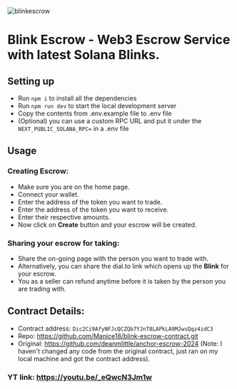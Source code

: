 ![blinkescrow](https://github.com/user-attachments/assets/393940ac-08d7-4e92-bf14-4900824ac4f9)

# Blink Escrow - Web3 Escrow Service with latest Solana Blinks.

## Setting up

- Run `npm i` to install all the dependencies
- Run `npm run dev` to start the local development server
- Copy the contents from .env.example file to .env file
- (Optional) you can use a custom RPC URL and put it under the `NEXT_PUBLIC_SOLANA_RPC=` in a .env file

## Usage

### Creating Escrow:

- Make sure you are on the home page.
- Connect your wallet.
- Enter the address of the token you want to trade.
- Enter the address of the token you want to receive.
- Enter their respective amounts.
- Now click on **Create** button and your escrow will be created.

### Sharing your escrow for taking:

- Share the on-going page with the person you want to trade with.
- Alternatively, you can share the dial.to link which opens up the **Blink** for your escrow.
- You as a seller can refund anytime before it is taken by the person you are trading with.

## Contract Details:

- Contract address: `Dic2Ci9AfyNFJcQCZQb7YJnT8LAPkLA9MJwsQqz4idC3`
- Repo: https://github.com/Manice18/blink-escrow-contract.git
- Original: https://github.com/deanmlittle/anchor-escrow-2024
  (Note: I haven't changed any code from the original contract, just ran on my local machine and got the contract address).

### YT link: https://youtu.be/_eQwcN3Jm1w
